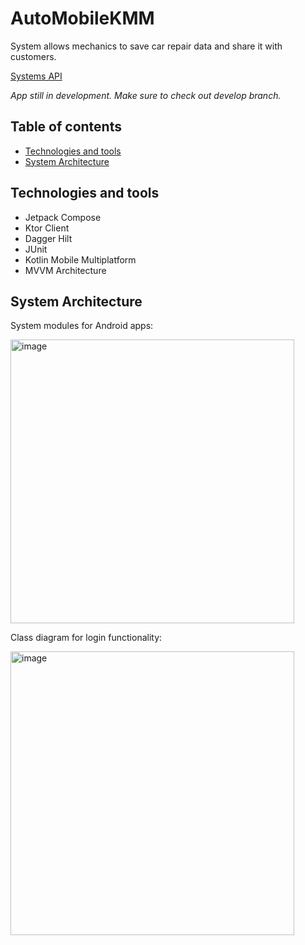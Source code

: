 # AutoMobileKMM

System allows mechanics to save car repair data and share it with customers.

[Systems API](https://github.com/Stefaneco/AutoMobileAPI/tree/develop)

*App still in development. Make sure to check out develop branch.*

## Table of contents
- [Technologies and tools](#technologies-and-tools)
- [System Architecture](#system-architecture)

## Technologies and tools
- Jetpack Compose
- Ktor Client
- Dagger Hilt
- JUnit
- Kotlin Mobile Multiplatform
- MVVM Architecture

## System Architecture
System modules for Android apps:

<img width="454" alt="image" src="https://user-images.githubusercontent.com/67236866/219317622-47b6a712-7f69-43bf-a779-74429d443512.png">

Class diagram for login functionality:

<img width="454" alt="image" src="https://user-images.githubusercontent.com/67236866/219317949-43636d46-603f-44be-99af-2887c6fef5c2.png">


